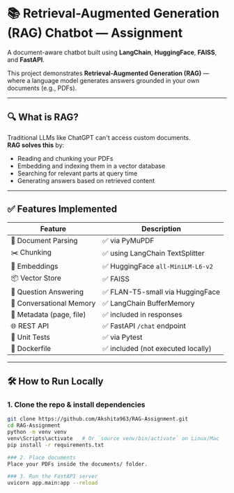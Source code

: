 # 📚 Retrieval-Augmented Generation (RAG) Chatbot — Assignment

A document-aware chatbot built using **LangChain**, **HuggingFace**, **FAISS**, and **FastAPI**.

This project demonstrates **Retrieval-Augmented Generation (RAG)** — where a language model generates answers grounded in your own documents (e.g., PDFs).

---

## 🔍 What is RAG?

Traditional LLMs like ChatGPT can't access custom documents.  
**RAG solves this** by:

- Reading and chunking your PDFs
- Embedding and indexing them in a vector database
- Searching for relevant parts at query time
- Generating answers based on retrieved content

---

## ✅ Features Implemented

| Feature                        | Description                                |
|-------------------------------|--------------------------------------------|
| 📄 Document Parsing           | ✅ via PyMuPDF                              |
| ✂️ Chunking                   | ✅ using LangChain TextSplitter             |
| 🧠 Embeddings                 | ✅ HuggingFace `all-MiniLM-L6-v2`           |
| 📦 Vector Store               | ✅ FAISS                                    |
| 🤖 Question Answering         | ✅ FLAN-T5-small via HuggingFace            |
| 💬 Conversational Memory      | ✅ LangChain BufferMemory                   |
| 🧾 Metadata (page, file)      | ✅ included in responses                    |
| 🌐 REST API                   | ✅ FastAPI `/chat` endpoint                 |
| 🧪 Unit Tests                 | ✅ via Pytest                               |
| 🐳 Dockerfile                 | ✅ included (not executed locally)          |

---

## 🛠️ How to Run Locally

### 1. Clone the repo & install dependencies

```bash
git clone https://github.com/Akshita963/RAG-Assignment.git
cd RAG-Assignment
python -m venv venv
venv\Scripts\activate   # Or `source venv/bin/activate` on Linux/Mac
pip install -r requirements.txt

### 2. Place documents
Place your PDFs inside the documents/ folder.

### 3. Run the FastAPI server
uvicorn app.main:app --reload




